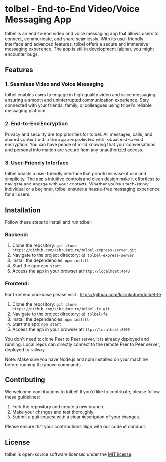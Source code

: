 # tolbel - End-to-End Video/Voice Messaging App

tolbel is an end-to-end video and voice messaging app that allows users to connect, communicate, and share seamlessly. With its user-friendly interface and advanced features, tolbel offers a secure and immersive messaging experience. The app is still in development (alpha), you might encounter bugs.

## Features

### 1. Seamless Video and Voice Messaging

tolbel enables users to engage in high-quality video and voice messaging, ensuring a smooth and uninterrupted communication experience. Stay connected with your friends, family, or colleagues using tolbel's reliable messaging platform.

### 2. End-to-End Encryption

Privacy and security are top priorities for tolbel. All messages, calls, and shared content within the app are protected with robust end-to-end encryption. You can have peace of mind knowing that your conversations and personal information are secure from any unauthorized access.

### 3. User-Friendly Interface

tolbel boasts a user-friendly interface that prioritizes ease of use and simplicity. The app's intuitive controls and clean design make it effortless to navigate and engage with your contacts. Whether you're a tech-savvy individual or a beginner, tolbel ensures a hassle-free messaging experience for all users.

## Installation

Follow these steps to install and run tolbel:

### Backend:
1. Clone the repository: `git clone https://github.com/kibrukuture/tolbel-express-server.git`
2. Navigate to the project directory: `cd tolbel-express-server`
3. Install the dependencies: `npm install`
4. Start the app: `npm start`
5. Access the app in your browser at `http://localhost:4040`

### Frontend:

For frontend codebase please visit : https://github.com/kibrukuture/tolbel-fe
1. Clone the repository: `git clone  https://github.com/kibrukuture/tolbel-fe.git`
2. Navigate to the project directory: `cd tolbel-fe`
3. Install the dependencies: `npm install`
4. Start the app: `npm start`
5. Access the app in your browser at `http://localhost:8000`


You don't need to clone Peer to Peer server, it is already deployed and running. Local repos can directly connect 
to the remote Peer to Peer server, deployed to railway. 



Note: Make sure you have Node.js and npm installed on your machine before running the above commands.

## Contributing

We welcome contributions to tolbel! If you'd like to contribute, please follow these guidelines:

1. Fork the repository and create a new branch.
2. Make your changes and test thoroughly.
3. Submit a pull request with a clear description of your changes.

Please ensure that your contributions align with our code of conduct.

## License

tolbel is open-source software licensed under the [MIT license](LICENSE).
